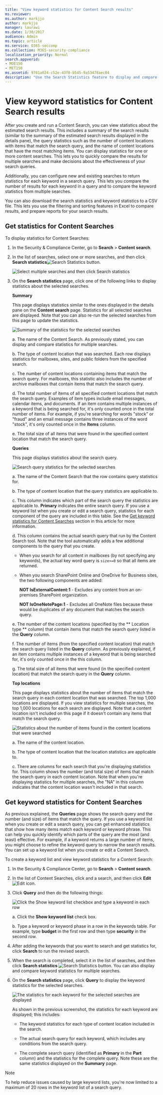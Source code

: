 ```yaml
---
title: "View keyword statistics for Content Search results"
ms.reviewer: 
ms.author: markjjo
author: markjjo
manager: laurawi
ms.date: 1/30/2017
audience: Admin
ms.topic: article
ms.service: O365-seccomp
ms.collection: M365-security-compliance
localization_priority: Normal
search.appverid: 
- MOE150
- MET150
ms.assetid: 9701a024-c52e-43f0-b545-9a53478aec04
description: "Use the Search Statistics feature to display and compare statistics for multiple Content Searches in Security & Compliance Center. You can also configure the keyword list when you create or edit a search query to get enhanced statistics that show how many items matched each keyword or keyword phrase."
---
```


# View keyword statistics for Content Search results

After you create and run a Content Search, you can view statistics about the estimated search results. This includes a summary of the search results (similar to the summary of the estimated search results displayed in the details pane), the query statistics such as the number of content locations with items that match the search query, and the name of content locations that have the most matching items. You can display statistics for one or more content searches. This lets you to quickly compare the results for multiple searches and make decisions about the effectiveness of your search queries.
  
Additionally, you can configure new and existing searches to return statistics for each keyword in a search query. This lets you compare the number of results for each keyword in a query and to compare the keyword statistics from multiple searches.
  
You can also download the search statistics and keyword statistics to a CSV file. This lets you use the filtering and sorting features in Excel to compare results, and prepare reports for your search results.
  
## Get statistics for Content Searches

To display statistics for Content Searches:
  
1. In the Security & Compliance Center, go to **Search** \> **Content search**.
    
2. In the list of searches, select one or more searches, and then click **Search statistics**![Search Statistics button](media/9bf56d43-25bf-4f53-a4be-f4d55102310c.png).
    
    ![Select multiple searches and then click Search statistics](media/1195c6c3-2e00-469d-8c29-85c1c7ebe6c7.png)
  
3. On the **Search statistics** page, click one of the following links to display statistics about the selected searches. 
    
    **Summary**
    
    This page displays statistics similar to the ones displayed in the details pane on the **Content search** page. Statistics for all selected searches are displayed. Note that you can also re-run the selected searches from this page to update the statistics. 
    
    ![Summary of the statistics for the selected searches](media/abb663eb-b3d6-4f4c-a99f-55d20b0848af.png)
  
    a.  The name of the Content Search. As previously stated, you can display and compare statistics for multiple searches.
    
    b. The type of content location that was searched. Each row displays statistics for mailboxes, sites, and public folders from the specified search.
    
    c. The number of content locations containing items that match the search query. For mailboxes, this statistic also includes the number of archive mailboxes that contain items that match the search query.
    
    d. The total number of items of all specified content locations that match the search query. Examples of item types include email messages, calendar items, and documents. If an item contains multiple instances of a keyword that is being searched for, it's only counted once in the total number of items. For example, if you're searching for words "stock" or "fraud" and an email message contains three instances of the word "stock", it's only counted once in the **Items** column. 
    
    e. The total size of all items that were found in the specified content location that match the search query. 
    
    **Queries**
    
    This page displays statistics about the search query.
    
    ![Search query statistics for the selected searches](media/dc817526-dfb9-43d3-a14c-4c58077eb7bb.png)
  
    a. The name of the Content Search that the row contains query statistics for.
    
    b. The type of content location that the query statistics are applicable to.
    
    c. This column indicates which part of the search query the statistics are applicable to. **Primary** indicates the entire search query. If you use a keyword list when you create or edit a search query, statistics for each component of the query are included in this table. See the [Get keyword statistics for Content Searches](#get-keyword-statistics-for-content-searches) section in this article for more information. 
    
    d. This column contains the actual search query that run by the Content Search tool. Note that the tool automatically adds a few additional components to the query that you create. 

    - When you search for all content in mailboxes (by not specifying any keywords), the actual key word query is  `size>=0` so that all items are returned. 
    
     - When you search SharePoint Online and OneDrive for Business sites, the two following components are added:
    
          **NOT IsExternalContent:1** - Excludes any content from an on-premises SharePoint organization. 
    
          **NOT IsOneNotePage:1** - Excludes all OneNote files because these would be duplicates of any document that matches the search query. 

    
    e. The number of the content locations (specified by the ** Location type ** column) that contain items that match the search query listed in the **Query** column. 
    
    f. The number of items (from the specified content location) that match the search query listed in the **Query** column. As previously explained, if an item contains multiple instances of a keyword that is being searched for, it's only counted once in the this column. 
    
    g. The total size of all items that were found (in the specified content location) that match the search query in the **Query** column. 
    
    **Top locations**
    
    This page displays statistics about the number of items that match the search query in each content location that was searched. The top 1,000 locations are displayed. If you view statistics for multiple searches, the top 1,000 locations for each search are displayed. Note that a content location isn't included on this page if it doesn't contain any items that match the search query.
    
    ![Statistics about the number of items found in the content locations that were searched](media/35a820b0-85d9-45d1-9a0c-c74bec803e67.png)
  
    a. The name of the content location.
    
    b. The type of content location that the location statistics are applicable to.
    
    c. There are columns for each search that you're displaying statistics for. This column shows the number (and total size) of items that match the search query in each content location. Note that when you're displaying statistics for multiple searches, the "NA" in this column indicates that the content location wasn't included in that search. 

## Get keyword statistics for Content Searches

As previous explained, the **Queries** page shows the search query and the number (and size) of items that match the query. If you use a keyword list when you create or edit a search query, you can get enhanced statistics that show how many items match each keyword or keyword phrase. This can help you quickly identify which parts of the query are the most (and least) effective. For example, if a keyword returns a large number of items, you might choose to refine the keyword query to narrow the search results. You can set up a keyword list when you create or edit a Content Search. 


To create a keyword list and view keyword statistics for a Content Search:
  
1. In the Security & Compliance Center, go to **Search** \> **Content search**.
    
2. In the list of Content Searches, click and a search, and then click **Edit** ![Edit icon](media/ebd260e4-3556-4fb0-b0bb-cc489773042c.gif).
    
3. Click **Query** and then do the following things: 
    
    ![Click the Show keyword list checkbox and type a keyword in each row](media/73ef46dd-3d5c-415d-b5e7-c3559caaafe2.png)
  
    a. Click the **Show keyword list** check box. 
    
    b. Type a keyword or keyword phase in a row in the keywords table. For example, type **budget** in the first row and then type **security** in the second row. 
    
4. After adding the keywords that you want to search and get statistics for, click **Search** to run the revised search. 
    
5. When the search is completed, select it in the list of searches, and then click **Search statistics** ![Search Statistics button](media/9bf56d43-25bf-4f53-a4be-f4d55102310c.png). You can also display and compare keyword statistics for multiple searches.
    
6. On the **Search statistics** page, click **Query** to display the keyword statistics for the selected searches. 
    
    ![The statistics for each keyword for the selected searches are displayed](media/e7910fa9-af93-4df9-92d0-e1e3e089e14f.png)
  
    As shown in the previous screenshot, the statistics for each keyword are displayed; this includes: 
    
    - The keyword statistics for each type of content location included in the search.
    
    - The actual search query for each keyword, which includes any conditions from the search query. 
    
    - The complete search query (identified as **Primary** in the **Part** column) and the statistics for the complete query. Note these are the same statistics displayed on the **Summary** page. 

> [!NOTE]
> To help reduce issues caused by large keyword lists, you're now limited to a maximum of 20 rows in the keyword list of a search query.
